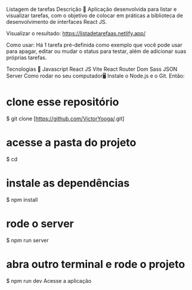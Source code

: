 Listagem de tarefas
Descrição 📄
Aplicação desenvolvida para listar e visualizar tarefas, com o objetivo de colocar em práticas a biblioteca de desenvolvimento de interfaces React JS.

Visualizar o resultado:
https://listadetarefaas.netlify.app/

Como usar:
Há 1 tarefa pré-definida como exemplo que você pode usar para apagar, editar ou mudar o status para testar, além de adicionar suas próprias tarefas.

Tecnologias 🚀
Javascript
React JS
Vite
React Router Dom
Sass
JSON Server
Como rodar no seu computador🖥️
Instale o Node.js e o Git. Então:
# clone esse repositório
$ git clone [https://github.com/VictorYooga/<desafio>.git]

# acesse a pasta do projeto
$ cd <desafio>

# instale as dependências
$ npm install

# rode o server
$ npm run server

# abra outro terminal e rode o projeto
$ npm run dev
Acesse a aplicação
